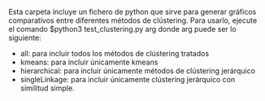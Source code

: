 Esta carpeta incluye un fichero de python que sirve para generar gráficos comparativos entre diferentes métodos de clústering. Para usarlo, ejecute el comando
$python3 test_clustering.py arg
donde arg puede ser lo siguiente:
- all: para incluir todos los métodos de clústering tratados
- kmeans: para incluir únicamente kmeans
- hierarchical: para incluir únicamente métodos de clústering jerárquico
- singleLinkage: para incluir únicamente clústering jerárquico con similitud simple.

